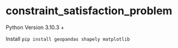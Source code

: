 # constraint_satisfaction_problem

Python Version 3.10.3 +

Install `pip install geopandas shapely matplotlib`